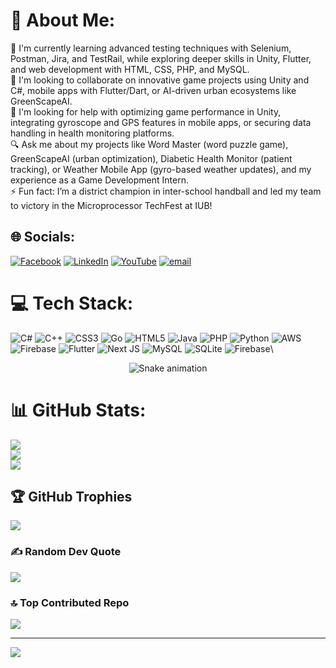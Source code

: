 # 💫 About Me:
🌱 I'm currently learning advanced testing techniques with Selenium, Postman, Jira, and TestRail, while exploring deeper skills in Unity, Flutter, and web development with HTML, CSS, PHP, and MySQL.<br>👥 I'm looking to collaborate on innovative game projects using Unity and C#, mobile apps with Flutter/Dart, or AI-driven urban ecosystems like GreenScapeAI.<br>🌟 I'm looking for help with optimizing game performance in Unity, integrating gyroscope and GPS features in mobile apps, or securing data handling in health monitoring platforms.<br>🔍 Ask me about my projects like Word Master (word puzzle game), GreenScapeAI (urban optimization), Diabetic Health Monitor (patient tracking), or Weather Mobile App (gyro-based weather updates), and my experience as a Game Development Intern.<br>⚡ Fun fact: I’m a district champion in inter-school handball and led my team to victory in the Microprocessor TechFest at IUB!


## 🌐 Socials:
[![Facebook](https://img.shields.io/badge/Facebook-%231877F2.svg?logo=Facebook&logoColor=white)](https://www.facebook.com/ahsanul.amin.shanto.2025/) [![LinkedIn](https://img.shields.io/badge/LinkedIn-%230077B5.svg?logo=linkedin&logoColor=white)](https://www.linkedin.com/in/ahsanul-amin-shanto/) [![YouTube](https://img.shields.io/badge/YouTube-%23FF0000.svg?logo=YouTube&logoColor=white)](https://www.youtube.com/@ahsanulaminshanto1810) [![email](https://img.shields.io/badge/Email-D14836?logo=gmail&logoColor=white)](mailto:ahsanulaminshanto@gmail.com) 

# 💻 Tech Stack:
![C#](https://img.shields.io/badge/c%23-%23239120.svg?style=for-the-badge&logo=csharp&logoColor=white) ![C++](https://img.shields.io/badge/c++-%2300599C.svg?style=for-the-badge&logo=c%2B%2B&logoColor=white) ![CSS3](https://img.shields.io/badge/css3-%231572B6.svg?style=for-the-badge&logo=css3&logoColor=white) ![Go](https://img.shields.io/badge/go-%2300ADD8.svg?style=for-the-badge&logo=go&logoColor=white) ![HTML5](https://img.shields.io/badge/html5-%23E34F26.svg?style=for-the-badge&logo=html5&logoColor=white) ![Java](https://img.shields.io/badge/java-%23ED8B00.svg?style=for-the-badge&logo=openjdk&logoColor=white) ![PHP](https://img.shields.io/badge/php-%23777BB4.svg?style=for-the-badge&logo=php&logoColor=white) ![Python](https://img.shields.io/badge/python-3670A0?style=for-the-badge&logo=python&logoColor=ffdd54) ![AWS](https://img.shields.io/badge/AWS-%23FF9900.svg?style=for-the-badge&logo=amazon-aws&logoColor=white) ![Firebase](https://img.shields.io/badge/firebase-%23039BE5.svg?style=for-the-badge&logo=firebase) ![Flutter](https://img.shields.io/badge/Flutter-%2302569B.svg?style=for-the-badge&logo=Flutter&logoColor=white) ![Next JS](https://img.shields.io/badge/Next-black?style=for-the-badge&logo=next.js&logoColor=white) ![MySQL](https://img.shields.io/badge/mysql-4479A1.svg?style=for-the-badge&logo=mysql&logoColor=white) ![SQLite](https://img.shields.io/badge/sqlite-%2307405e.svg?style=for-the-badge&logo=sqlite&logoColor=white) ![Firebase](https://img.shields.io/badge/firebase-a08021?style=for-the-badge&logo=firebase&logoColor=ffcd34)\
<!-- Snake Game Repo View -->

<div align="center">
  <img src="https://profile-readme-generator.com/assets/snake.svg" alt="Snake animation" />
</div>

# 📊 GitHub Stats:
![](https://github-readme-stats.vercel.app/api?username=AhsanulAminShanto&theme=dark&hide_border=false&include_all_commits=true&count_private=true)<br/>
![](https://nirzak-streak-stats.vercel.app/?user=AhsanulAminShanto&theme=dark&hide_border=false)<br/>
![](https://github-readme-stats.vercel.app/api/top-langs/?username=AhsanulAminShanto&theme=dark&hide_border=false&include_all_commits=true&count_private=true&layout=compact)

## 🏆 GitHub Trophies
![](https://github-profile-trophy.vercel.app/?username=AhsanulAminShanto&theme=radical&no-frame=false&no-bg=true&margin-w=4)

### ✍️ Random Dev Quote
![](https://quotes-github-readme.vercel.app/api?type=horizontal&theme=radical)

### 🔝 Top Contributed Repo
![](https://github-contributor-stats.vercel.app/api?username=AhsanulAminShanto&limit=5&theme=dark&combine_all_yearly_contributions=true)

---
[![](https://visitcount.itsvg.in/api?id=AhsanulAminShanto&icon=0&color=0)](https://visitcount.itsvg.in)

<!-- Proudly created with GPRM ( https://gprm.itsvg.in ) -->
